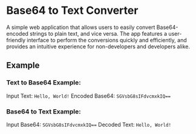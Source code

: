# Base64 to Text Converter
A simple web application that allows users to easily convert Base64-encoded strings to plain text, and vice versa. The app features a user-friendly interface to perform the conversions quickly and efficiently, and provides an intuitive experience for non-developers and developers alike.

## Example

### Text to Base64 Example:
Input Text: `Hello, World!`
Encoded Base64: `SGVsbG8sIFdvcmxkIQ==`

### Base64 to Text Example:
Input Base64: `SGVsbG8sIFdvcmxkIQ==`
Decoded Text: `Hello, World!`
